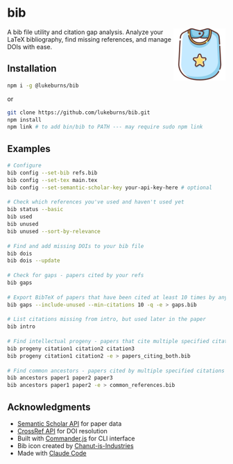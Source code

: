 # bib

<img src="baby-bib.png" alt="bib icon" width="120" align="right">

A bib file utility and citation gap analysis. Analyze your LaTeX bibliography, find missing references, and manage DOIs with ease.

## Installation

```bash
npm i -g @lukeburns/bib
```

or

```bash
git clone https://github.com/lukeburns/bib.git
npm install
npm link # to add bin/bib to PATH --- may require sudo npm link
```

## Examples

```bash
# Configure
bib config --set-bib refs.bib
bib config --set-tex main.tex
bib config --set-semantic-scholar-key your-api-key-here # optional

# Check which references you've used and haven't used yet
bib status --basic
bib used
bib unused
bib unused --sort-by-relevance

# Find and add missing DOIs to your bib file
bib dois
bib dois --update

# Check for gaps - papers cited by your refs
bib gaps

# Export BibTeX of papers that have been cited at least 10 times by any paper in your bib file
bib gaps --include-unused --min-citations 10 -q -e > gaps.bib

# List citations missing from intro, but used later in the paper
bib intro

# Find intellectual progeny - papers that cite multiple specified citations
bib progeny citation1 citation2 citation3
bib progeny citation1 citation2 -e > papers_citing_both.bib

# Find common ancestors - papers cited by multiple specified citations
bib ancestors paper1 paper2 paper3
bib ancestors paper1 paper2 -e > common_references.bib
```

## Acknowledgments

- [Semantic Scholar API](https://www.semanticscholar.org/product/api) for paper data
- [CrossRef API](https://www.crossref.org/services/api/) for DOI resolution
- Built with [Commander.js](https://github.com/tj/commander.js/) for CLI interface
- Bib icon created by [Chanut-is-Industries](https://www.flaticon.com/authors/chanut-is-industries)
- Made with [Claude Code](https://www.anthropic.com/claude-code)